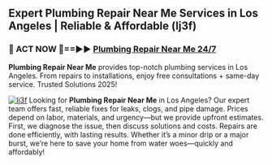 ## Expert Plumbing Repair Near Me Services in Los Angeles | Reliable & Affordable (lj3f)  

<h3>🚿 ACT NOW 🌟==►► <a href="https://tinyurl.com/2ne6vx2x" rel="nofollow">Plumbing Repair Near Me 24/7</a></h3>

**Plumbing Repair Near Me** provides top-notch plumbing services in Los Angeles. From repairs to installations, enjoy free consultations + same-day service. Trusted Solutions 2025!

[![lj3f](https://i.imgur.com/4PFF4AK.jpeg)](https://tinyurl.com/2ne6vx2x)
Looking for **Plumbing Repair Near Me** in Los Angeles? Our expert team offers fast, reliable fixes for leaks, clogs, and pipe damage. Prices depend on labor, materials, and urgency—but we provide upfront estimates. First, we diagnose the issue, then discuss solutions and costs. Repairs are done efficiently, with lasting results. Whether it’s a minor drip or a major burst, we’re here to save your home from water woes—quickly and affordably!